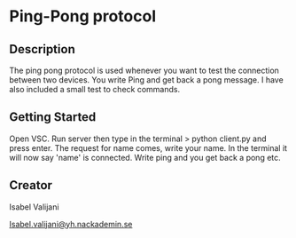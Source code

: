 
# Ping-Pong protocol

## Description

The ping pong protocol is used whenever you want to test the connection between two devices. You write Ping and get back a pong message. I have also included a small test to check commands.

## Getting Started

Open VSC.
Run server then type in the terminal  >  python client.py  and press enter.
The request for name comes, write your name. In the terminal it will now say 'name' is connected.
Write ping and you get back a pong etc.

## Creator

Isabel Valijani

Isabel.valijani@yh.nackademin.se
